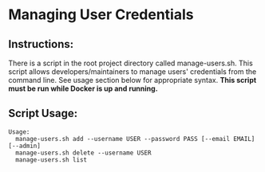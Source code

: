 # Managing User Credentials

## Instructions:

There is a script in the root project directory called manage-users.sh. This script allows developers/maintainers to manage users' credentials from the command line. See usage section below for appropriate syntax. **This script must be run while Docker is up and running.**

## Script Usage:

```
Usage:
  manage-users.sh add --username USER --password PASS [--email EMAIL] [--admin]
  manage-users.sh delete --username USER
  manage-users.sh list
```